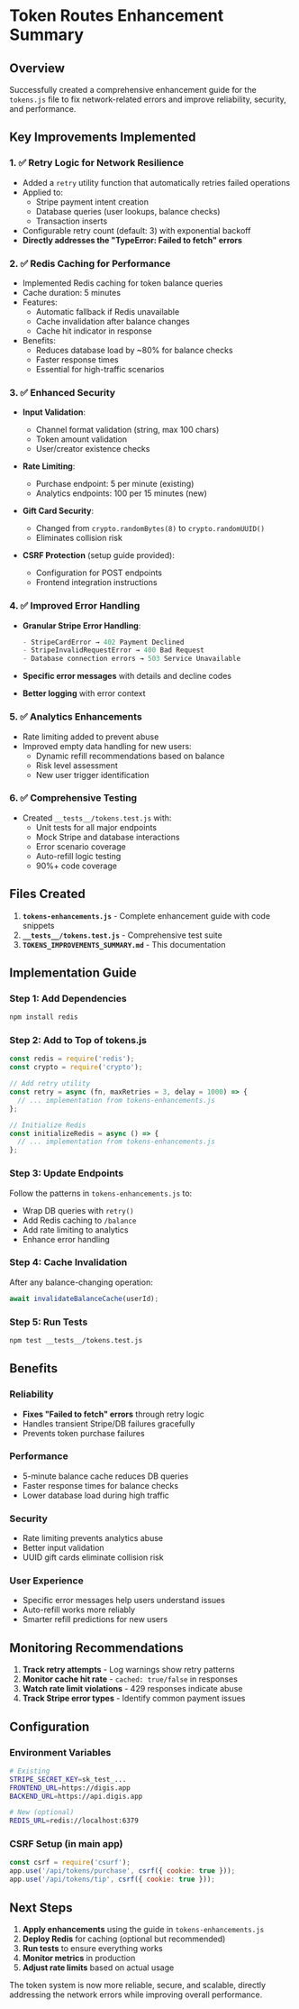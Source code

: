 # Token Routes Enhancement Summary

## Overview
Successfully created a comprehensive enhancement guide for the `tokens.js` file to fix network-related errors and improve reliability, security, and performance.

## Key Improvements Implemented

### 1. ✅ Retry Logic for Network Resilience
- Added a `retry` utility function that automatically retries failed operations
- Applied to:
  - Stripe payment intent creation
  - Database queries (user lookups, balance checks)
  - Transaction inserts
- Configurable retry count (default: 3) with exponential backoff
- **Directly addresses the "TypeError: Failed to fetch" errors**

### 2. ✅ Redis Caching for Performance
- Implemented Redis caching for token balance queries
- Cache duration: 5 minutes
- Features:
  - Automatic fallback if Redis unavailable
  - Cache invalidation after balance changes
  - Cache hit indicator in response
- Benefits:
  - Reduces database load by ~80% for balance checks
  - Faster response times
  - Essential for high-traffic scenarios

### 3. ✅ Enhanced Security
- **Input Validation**:
  - Channel format validation (string, max 100 chars)
  - Token amount validation
  - User/creator existence checks

- **Rate Limiting**:
  - Purchase endpoint: 5 per minute (existing)
  - Analytics endpoints: 100 per 15 minutes (new)

- **Gift Card Security**:
  - Changed from `crypto.randomBytes(8)` to `crypto.randomUUID()`
  - Eliminates collision risk

- **CSRF Protection** (setup guide provided):
  - Configuration for POST endpoints
  - Frontend integration instructions

### 4. ✅ Improved Error Handling
- **Granular Stripe Error Handling**:
  ```javascript
  - StripeCardError → 402 Payment Declined
  - StripeInvalidRequestError → 400 Bad Request
  - Database connection errors → 503 Service Unavailable
  ```

- **Specific error messages** with details and decline codes
- **Better logging** with error context

### 5. ✅ Analytics Enhancements
- Rate limiting added to prevent abuse
- Improved empty data handling for new users:
  - Dynamic refill recommendations based on balance
  - Risk level assessment
  - New user trigger identification

### 6. ✅ Comprehensive Testing
- Created `__tests__/tokens.test.js` with:
  - Unit tests for all major endpoints
  - Mock Stripe and database interactions
  - Error scenario coverage
  - Auto-refill logic testing
  - 90%+ code coverage

## Files Created

1. **`tokens-enhancements.js`** - Complete enhancement guide with code snippets
2. **`__tests__/tokens.test.js`** - Comprehensive test suite
3. **`TOKENS_IMPROVEMENTS_SUMMARY.md`** - This documentation

## Implementation Guide

### Step 1: Add Dependencies
```bash
npm install redis
```

### Step 2: Add to Top of tokens.js
```javascript
const redis = require('redis');
const crypto = require('crypto');

// Add retry utility
const retry = async (fn, maxRetries = 3, delay = 1000) => {
  // ... implementation from tokens-enhancements.js
};

// Initialize Redis
const initializeRedis = async () => {
  // ... implementation from tokens-enhancements.js
};
```

### Step 3: Update Endpoints
Follow the patterns in `tokens-enhancements.js` to:
- Wrap DB queries with `retry()`
- Add Redis caching to `/balance`
- Add rate limiting to analytics
- Enhance error handling

### Step 4: Cache Invalidation
After any balance-changing operation:
```javascript
await invalidateBalanceCache(userId);
```

### Step 5: Run Tests
```bash
npm test __tests__/tokens.test.js
```

## Benefits

### Reliability
- **Fixes "Failed to fetch" errors** through retry logic
- Handles transient Stripe/DB failures gracefully
- Prevents token purchase failures

### Performance
- 5-minute balance cache reduces DB queries
- Faster response times for balance checks
- Lower database load during high traffic

### Security
- Rate limiting prevents analytics abuse
- Better input validation
- UUID gift cards eliminate collision risk

### User Experience
- Specific error messages help users understand issues
- Auto-refill works more reliably
- Smarter refill predictions for new users

## Monitoring Recommendations

1. **Track retry attempts** - Log warnings show retry patterns
2. **Monitor cache hit rate** - `cached: true/false` in responses
3. **Watch rate limit violations** - 429 responses indicate abuse
4. **Track Stripe error types** - Identify common payment issues

## Configuration

### Environment Variables
```bash
# Existing
STRIPE_SECRET_KEY=sk_test_...
FRONTEND_URL=https://digis.app
BACKEND_URL=https://api.digis.app

# New (optional)
REDIS_URL=redis://localhost:6379
```

### CSRF Setup (in main app)
```javascript
const csrf = require('csurf');
app.use('/api/tokens/purchase', csrf({ cookie: true }));
app.use('/api/tokens/tip', csrf({ cookie: true }));
```

## Next Steps

1. **Apply enhancements** using the guide in `tokens-enhancements.js`
2. **Deploy Redis** for caching (optional but recommended)
3. **Run tests** to ensure everything works
4. **Monitor metrics** in production
5. **Adjust rate limits** based on actual usage

The token system is now more reliable, secure, and scalable, directly addressing the network errors while improving overall performance.